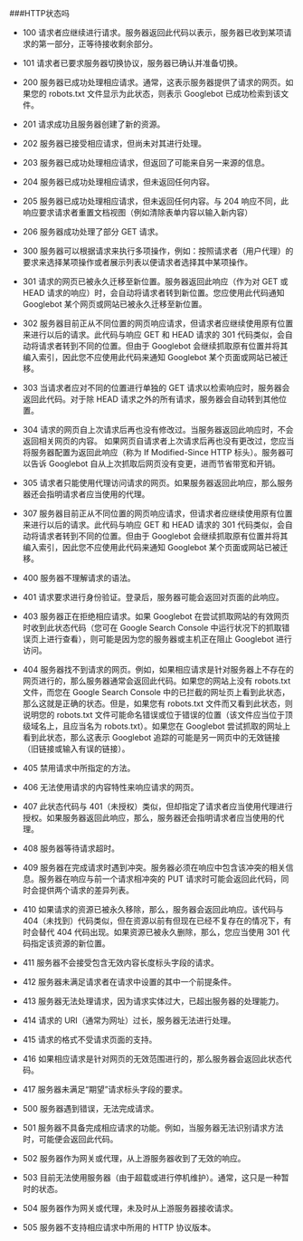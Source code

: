 ###HTTP状态吗

* 100 请求者应继续进行请求。服务器返回此代码以表示，服务器已收到某项请求的第一部分，正等待接收剩余部分。

* 101 请求者已要求服务器切换协议，服务器已确认并准备切换。

* 200 服务器已成功处理相应请求。通常，这表示服务器提供了请求的网页。如果您的 robots.txt 文件显示为此状态，则表示 Googlebot 已成功检索到该文件。

* 201 请求成功且服务器创建了新的资源。

* 202 服务器已接受相应请求，但尚未对其进行处理。

* 203 服务器已成功处理相应请求，但返回了可能来自另一来源的信息。

* 204 服务器已成功处理相应请求，但未返回任何内容。

* 205 服务器已成功处理相应请求，但未返回任何内容。与 204 响应不同，此响应要求请求者重置文档视图（例如清除表单内容以输入新内容）

* 206 服务器成功处理了部分 GET 请求。

* 300 服务器可以根据请求来执行多项操作，例如：按照请求者（用户代理）的要求来选择某项操作或者展示列表以便请求者选择其中某项操作。

* 301 请求的网页已被永久迁移至新位置。服务器返回此响应（作为对 GET 或 HEAD 请求的响应）时，会自动将请求者转到新位置。您应使用此代码通知 Googlebot 某个网页或网站已被永久迁移至新位置。

* 302 服务器目前正从不同位置的网页响应请求，但请求者应继续使用原有位置来进行以后的请求。此代码与响应 GET 和 HEAD 请求的 301 代码类似，会自动将请求者转到不同的位置。但由于 Googlebot 会继续抓取原有位置并将其编入索引，因此您不应使用此代码来通知 Googlebot 某个页面或网站已被迁移。

* 303 当请求者应对不同的位置进行单独的 GET 请求以检索响应时，服务器会返回此代码。对于除 HEAD 请求之外的所有请求，服务器会自动转到其他位置。

* 304 请求的网页自上次请求后再也没有修改过。当服务器返回此响应时，不会返回相关网页的内容。
如果网页自请求者上次请求后再也没有更改过，您应当将服务器配置为返回此响应（称为 If Modified-Since HTTP 标头）。服务器可以告诉 Googlebot 自从上次抓取后网页没有变更，进而节省带宽和开销。

* 305 请求者只能使用代理访问请求的网页。如果服务器返回此响应，那么服务器还会指明请求者应当使用的代理。

* 307 服务器目前正从不同位置的网页响应请求，但请求者应继续使用原有位置来进行以后的请求。此代码与响应 GET 和 HEAD 请求的 301 代码类似，会自动将请求者转到不同的位置。但由于 Googlebot 会继续抓取原有位置并将其编入索引，因此您不应使用此代码来通知 Googlebot 某个页面或网站已被迁移。

* 400 服务器不理解请求的语法。

* 401 请求要求进行身份验证。登录后，服务器可能会返回对页面的此响应。

* 403 服务器正在拒绝相应请求。如果 Googlebot 在尝试抓取网站的有效网页时收到此状态代码（您可在 Google Search Console 中运行状况下的抓取错误页上进行查看），则可能是因为您的服务器或主机正在阻止 Googlebot 进行访问。

* 404 服务器找不到请求的网页。例如，如果相应请求是针对服务器上不存在的网页进行的，那么服务器通常会返回此代码。如果您的网站上没有 robots.txt 文件，而您在 Google Search Console 中的已拦截的网址页上看到此状态，那么这就是正确的状态。但是，如果您有 robots.txt 文件而又看到此状态，则说明您的 robots.txt 文件可能命名错误或位于错误的位置（该文件应当位于顶级域名上，且应当名为 robots.txt）。如果您在 Googlebot 尝试抓取的网址上看到此状态，那么这表示 Googlebot 追踪的可能是另一网页中的无效链接（旧链接或输入有误的链接）。

* 405 禁用请求中所指定的方法。

* 406 无法使用请求的内容特性来响应请求的网页。

* 407 此状态代码与 401（未授权）类似，但却指定了请求者应当使用代理进行授权。如果服务器返回此响应，那么，服务器还会指明请求者应当使用的代理。

* 408 服务器等待请求超时。

* 409 服务器在完成请求时遇到冲突。服务器必须在响应中包含该冲突的相关信息。服务器在响应与前一个请求相冲突的 PUT 请求时可能会返回此代码，同时会提供两个请求的差异列表。

* 410 如果请求的资源已被永久移除，那么，服务器会返回此响应。该代码与 404（未找到）代码类似，但在资源以前有但现在已经不复存在的情况下，有时会替代 404 代码出现。如果资源已被永久删除，那么，您应当使用 301 代码指定该资源的新位置。

* 411 服务器不会接受包含无效内容长度标头字段的请求。

* 412 服务器未满足请求者在请求中设置的其中一个前提条件。
 
* 413 服务器无法处理请求，因为请求实体过大，已超出服务器的处理能力。
 
* 414 请求的 URI（通常为网址）过长，服务器无法进行处理。
 
* 415 请求的格式不受请求页面的支持。 
 
* 416 如果相应请求是针对网页的无效范围进行的，那么服务器会返回此状态代码。 
 
* 417 服务器未满足“期望”请求标头字段的要求。 
 
* 500 服务器遇到错误，无法完成请求。

* 501 服务器不具备完成相应请求的功能。例如，当服务器无法识别请求方法时，可能便会返回此代码。

* 502 服务器作为网关或代理，从上游服务器收到了无效的响应。

* 503 目前无法使用服务器（由于超载或进行停机维护）。通常，这只是一种暂时的状态。

* 504 服务器作为网关或代理，未及时从上游服务器接收请求。

* 505 服务器不支持相应请求中所用的 HTTP 协议版本。
  